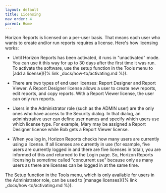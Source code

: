 ```yaml
---
layout: default
title: Licensing
nav_order: 4
parent: Home
---
```


Horizon Reports is licensed on a per-user basis. That means each user who wants to create and/or run reports requires a license. Here's how licensing works:

* Until Horizon Reports has been activated, it runs in "unactivated" mode. You can use it this way for up to 30 days after the first time it was run. To activate the software, use the setup function in the Tools menu to [add a license]({% link _docs/how-to/activating.md %}).

* There are two types of end user licenses: Report Designer and Report Viewer. A Report Designer license allows a user to create new reports, edit reports, and copy reports. With a Report Viewer license, the user can only run reports.

* Users in the Administrator role (such as the ADMIN user) are the only ones who have access to the Security dialog. In that dialog, an administrative user can define user names and specify which users use which license type. For example, Mary may be assigned a Report Designer license while Bob gets a Report Viewer license.

* When you log in, Horizon Reports checks how many users are currently using a license. If all licenses are currently in use (for example, five users are currently logged in and there are five licenses in total), you are informed of this and returned to the Login page. So, Horizon Reports licensing is sometime called "concurrent use" because only as many users as there are licenses can be logged in at the same time.

The Setup function in the Tools menu, which is only available for users in the Administrator role, can be used to [manage licenses]({% link _docs/how-to/activating.md %}).